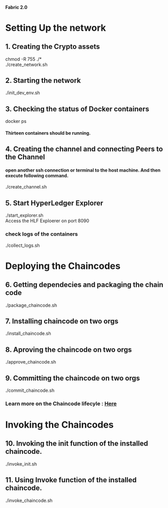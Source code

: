 #### Fabric 2.0


# Setting Up the network

## 1. Creating the Crypto assets
chmod -R 755 ./*       <br/>
./create_network.sh    <br/>


## 2. Starting the network 
./init_dev_env.sh       <br/>


## 3. Checking the status of Docker containers
docker ps               <br/>

#### Thirteen containers should be running. 

## 4. Creating the channel and connecting Peers to the Channel
#### open another ssh connection or terminal to the host machine. And then execute following command. 
./create_channel.sh   <br/>


## 5. Start HyperLedger Explorer
./start_explorer.sh  <br/>
Access the HLF Exploerer on port 8090


### check logs of the containers 
./collect_logs.sh


# Deploying the Chaincodes 

## 6. Getting dependecies and packaging the chain code 
./package_chaincode.sh

## 7. Installing chaincode on two orgs
./install_chaincode.sh

## 8. Aproving the chaincode on two orgs
./approve_chaincode.sh

## 9. Committing the chaincode on two orgs
./commit_chaincode.sh

### Learn more on the Chaincode lifecyle : <a href="https://hyperledger-fabric.readthedocs.io/en/release-2.0/chaincode_lifecycle.html#fabric-chaincode-lifecycle"> Here </a>

# Invoking the Chaincodes 

## 10. Invoking the init function of the installed chaincode. 
./invoke_init.sh


## 11. Using Invoke function of the installed chaincode. 
./invoke_chaincode.sh

